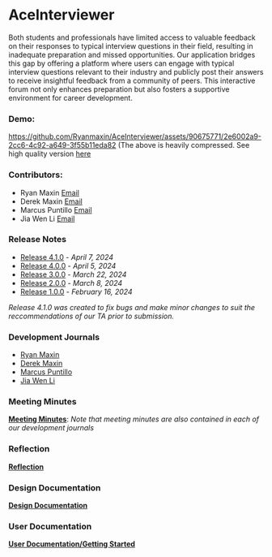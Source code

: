 # AceInterviewer
Both students and professionals have limited access to valuable feedback on their responses to typical interview questions in their field, resulting in inadequate preparation and missed opportunities. Our application bridges this gap by offering a platform where users can engage with typical interview questions relevant to their industry and publicly post their answers to receive insightful feedback from a community of peers. This interactive forum not only enhances preparation but also fosters a supportive environment for career development.

### Demo:
https://github.com/Ryanmaxin/AceInterviewer/assets/90675771/2e6002a9-2cc6-4c92-a649-3f55b11eda82
(The above is heavily compressed. See high quality version [here](https://drive.google.com/drive/folders/1df4Uqqx2KcWLQjGhdKKC23v_FGc0OZ36?usp=sharing)


### Contributors: 
* Ryan Maxin [Email](mailto:rsmaxin@uwaterloo.ca)
* Derek Maxin [Email](mailto:dmaxin@uwaterloo)
* Marcus Puntillo [Email](mailto:mapuntil@uwaterloo.ca)
* Jia Wen Li [Email](mailto:jw24li@uwaterloo.ca)

### Release Notes
* [Release 4.1.0](https://git.uwaterloo.ca/kotlin-gang/team-101-5/-/wikis/Release-Notes/4.1.0-Release-Notes) - _April 7, 2024_
* [Release 4.0.0](https://git.uwaterloo.ca/kotlin-gang/team-101-5/-/wikis/Release-Notes/4.0.0-Release-Notes) - _April 5, 2024_
* [Release 3.0.0](https://git.uwaterloo.ca/kotlin-gang/team-101-5/-/wikis/Release-Notes/3.0.0-Release-Notes) - _March 22, 2024_
* [Release 2.0.0](https://git.uwaterloo.ca/kotlin-gang/team-101-5/-/wikis/Release-Notes/2.0.0-Release-Notes) - _March 8, 2024_
* [Release 1.0.0](https://git.uwaterloo.ca/kotlin-gang/team-101-5/-/wikis/Release-Notes/1.0.0-Release-Notes) - _February 16, 2024_

_Release 4.1.0 was created to fix bugs and make minor changes to suit the reccommendations of our TA prior to submission._

### Development Journals
* [Ryan Maxin](https://git.uwaterloo.ca/kotlin-gang/team-101-5/-/wikis/Development-Journals/Ryan-Development-Journal)
* [Derek Maxin](https://git.uwaterloo.ca/kotlin-gang/team-101-5/-/wikis/Development-Journals/Derek-Development-Journal)
* [Marcus Puntillo](https://git.uwaterloo.ca/kotlin-gang/team-101-5/-/wikis/Development-Journals/Marcus-Development-Journal)
* [Jia Wen Li](https://git.uwaterloo.ca/kotlin-gang/team-101-5/-/wikis/Development-Journals/Jia-Wen-Development-Journal)

### Meeting Minutes
**[Meeting Minutes](https://git.uwaterloo.ca/kotlin-gang/team-101-5/-/wikis/Meeting-Minutes)**: _Note that meeting minutes are also contained in each of our development journals_

### Reflection
**[Reflection](https://git.uwaterloo.ca/kotlin-gang/team-101-5/-/wikis/Reflection)**

### Design Documentation
**[Design Documentation](https://git.uwaterloo.ca/kotlin-gang/team-101-5/-/wikis/Design-Documentation)**

### User Documentation
**[User Documentation/Getting Started](https://git.uwaterloo.ca/kotlin-gang/team-101-5/-/wikis/Getting-Started)**

